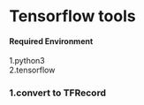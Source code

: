 # Tensorflow tools

#### Required Environment
1.python3  
2.tensorflow  

### 1.convert to TFRecord
